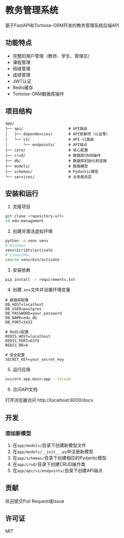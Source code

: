 # 教务管理系统

基于FastAPI和Tortoise-ORM开发的教务管理系统后端API

## 功能特点

- 完整的用户管理（教师、学生、管理员）
- 课程管理
- 班级管理
- 成绩管理
- JWT认证
- Redis缓存
- Tortoise-ORM数据库操作

## 项目结构

```
app/
├── api/                    # API路由
│   ├── dependencies/       # API依赖项（认证等）
│   └── v1/                 # API v1路由
│       └── endpoints/      # API端点
├── core/                   # 核心配置
├── crud/                   # 数据库CRUD操作
├── db/                     # 数据库初始化和连接
├── models/                 # 数据模型
├── schemas/                # Pydantic模型
└── services/               # 业务服务层
```

## 安装和运行

1. 克隆项目

```bash
git clone <repository-url>
cd edu-management
```

2. 创建并激活虚拟环境

```bash
python -m venv venv
# Windows
venv\Scripts\activate
# Linux/Mac
source venv/bin/activate
```

3. 安装依赖

```bash
pip install -r requirements.txt
```

4. 创建`.env`文件并设置环境变量

```
# 数据库配置
DB_HOST=localhost
DB_USER=postgres
DB_PASSWORD=your_password
DB_NAME=edu_db
DB_PORT=5432

# Redis配置
REDIS_HOST=localhost
REDIS_PORT=6379
REDIS_DB=0

# 安全配置
SECRET_KEY=your_secret_key
```

5. 运行应用

```bash
uvicorn app.main:app --reload
```

6. 访问API文档

打开浏览器访问 http://localhost:8000/docs

## 开发

### 添加新模型

1. 在`app/models/`目录下创建新模型文件
2. 在`app/models/__init__.py`中注册新模型
3. 在`app/schemas/`目录下创建相应的Pydantic模型
4. 在`app/crud/`目录下创建CRUD操作类
5. 在`app/api/v1/endpoints/`目录下创建API端点

## 贡献

欢迎提交Pull Request或Issue

## 许可证

MIT 